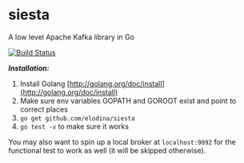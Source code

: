 # siesta
A low level Apache Kafka library in Go

[![Build Status](https://travis-ci.org/elodina/siesta.svg?branch=master)](https://travis-ci.org/elodina/siesta)

***Installation:***

1. Install Golang [http://golang.org/doc/install](http://golang.org/doc/install)
2. Make sure env variables GOPATH and GOROOT exist and point to correct places
3. `go get github.com/elodina/siesta`
4. `go test -v` to make sure it works

You may also want to spin up a local broker at `localhost:9092` for the functional test to work as well (it will be skipped otherwise).
